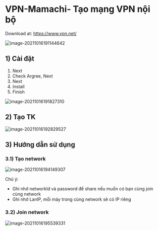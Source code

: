 # VPN-Mamachi- Tạo mạng VPN nội bộ

Download at: https://www.vpn.net/

![image-20211016191144642](https://tva1.sinaimg.cn/large/008i3skNgy1gvhev52mrlj61ig0u0jx502.jpg)

## 1) Cài đặt

1. Next
2. Check Argree, Next
3. Next
4. Install
5. Finish

![image-20211016191827310](https://tva1.sinaimg.cn/large/008i3skNgy1gvhf2212pgj61cu0piq8502.jpg)

## 2) Tạo TK

![image-20211016192829527](https://tva1.sinaimg.cn/large/008i3skNgy1gvhfcifbkhj60xw0u044602.jpg)



## 3) Hướng  dẫn sử dụng

### 3.1) Tạo network

![image-20211016194149307](https://tva1.sinaimg.cn/large/008i3skNgy1gvhfqdlimaj61jy0nmdm502.jpg)

Chú ý:

* Ghi nhớ networkId và password để share nếu muốn có bạn cùng join cùng network
* Ghi nhớ LanIP, mỗi máy trong cùng network sẽ có IP riêng

### 3.2) Join network

![image-20211016195539331](https://tva1.sinaimg.cn/large/008i3skNgy1gvhg4r2evhj618m0m2n0o02.jpg)